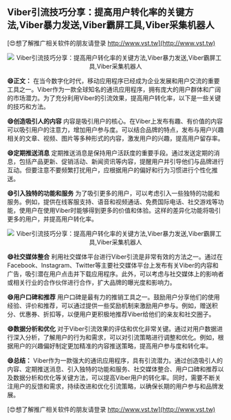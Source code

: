 ## **Viber引流技巧分享：提高用户转化率的关键方法,Viber暴力发送,Viber霸屏工具,Viber采集机器人**

[😍想了解推广相关软件的朋友请登录 http://www.vst.tw](http://www.vst.tw)

 <center><img src="https://vst.tw/MP4/tuiguang/png/1.png" alt="Viber引流技巧分享：提高用户转化率的关键方法,Viber暴力发送,Viber霸屏工具,Viber采集机器人"></center>

**😄正文：**
在当今数字化时代，移动应用程序已经成为企业发展和用户交流的重要工具之一。Viber作为一款全球知名的通讯应用程序，拥有庞大的用户群体和广阔的市场潜力。为了充分利用Viber的引流效果，提高用户转化率，以下是一些关键的技巧和方法。

**😄创造吸引人的内容**
内容是吸引用户的核心。在Viber上发布有趣、有价值的内容可以吸引用户的注意力，增加用户参与度。可以结合品牌的特点，发布与用户兴趣相关的文章、视频、图片等多种形式的内容，激发用户的兴趣，提高用户留存率。

**😄定期推送消息**
定期推送消息是保持用户活跃度的重要手段。通过发送定期的消息，包括产品更新、促销活动、新闻资讯等内容，提醒用户并引导他们与品牌进行互动。但要注意不要频繁打扰用户，应根据用户的偏好和行为习惯进行个性化推送。

**😄引入独特的功能和服务**
为了吸引更多的用户，可以考虑引入一些独特的功能和服务。例如，提供在线客服支持、语音和视频通话、免费国际电话、社交游戏等功能，使用户在使用Viber时能够得到更多的价值和体验。这样的差异化功能将吸引更多的用户，并提高用户转化率。

 <center><img src="https://vst.tw/MP4/tuiguang/png/5.png" alt="Viber引流技巧分享：提高用户转化率的关键方法,Viber暴力发送,Viber霸屏工具,Viber采集机器人"></center>

**😄社交媒体整合**
利用社交媒体平台进行Viber引流是非常有效的方法之一。通过在Facebook、Instagram、Twitter等主要社交媒体平台上发布有关Viber的内容和广告，吸引潜在用户点击并下载应用程序。此外，可以考虑与社交媒体上的影响者或相关行业的合作伙伴进行合作，扩大品牌的曝光度和影响力。

**😄用户口碑和推荐**
用户口碑是最有力的推销工具之一。鼓励用户分享他们的使用经验、评价和推荐，可以通过提供一些奖励机制来激励用户参与。例如，赠送积分、优惠券、折扣等，以便用户更积极地推荐Viber给他们的亲友和社交圈子。

**😄数据分析和优化**
对于Viber引流效果的评估和优化非常关键。通过对用户数据进行深入分析，了解用户的行为和需求，可以对引流策略进行调整和优化。例如，根据用户的兴趣偏好制定更加精准的内容推送策略，提高用户参与度和转化率。

**😄总结：**
Viber作为一款强大的通讯应用程序，具有引流潜力。通过创造吸引人的内容、定期推送消息、引入独特的功能和服务、社交媒体整合、用户口碑和推荐以及数据分析和优化等关键方法，可以提高Viber用户的转化率。同时，需要不断关注用户的反馈和需求，持续改进和优化引流策略，以确保长期的用户参与和品牌发展。

[😍想了解推广相关软件的朋友请登录 http://www.vst.tw](http://www.vst.tw)



